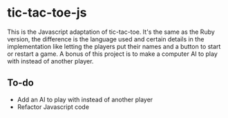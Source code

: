 # tic-tac-toe-js

This is the Javascript adaptation of tic-tac-toe. It's the same as the Ruby version, the difference is the language used and certain details in the implementation like letting the players put their names and a button to start or restart a game. A bonus of this project is to make a computer AI to play with instead of another player.

## To-do
- Add an AI to play with instead of another player
- Refactor Javascript code
